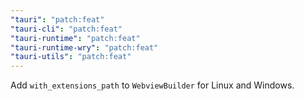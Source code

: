 ```yaml
---
"tauri": "patch:feat"
"tauri-cli": "patch:feat"
"tauri-runtime": "patch:feat"
"tauri-runtime-wry": "patch:feat"
"tauri-utils": "patch:feat"
---
```


Add `with_extensions_path` to `WebviewBuilder` for Linux and Windows.
